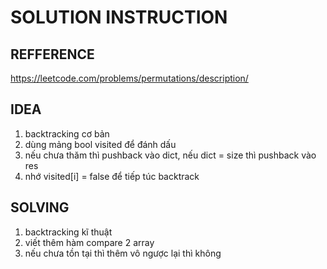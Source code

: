 # SOLUTION INSTRUCTION 

## REFFERENCE
https://leetcode.com/problems/permutations/description/

## IDEA 
1. backtracking cơ bản
2. dùng mảng bool visited để đánh dấu
3. nếu chưa thăm thì pushback vào dict, nếu dict = size thì pushback vào res
4. nhớ visited[i] = false để tiếp túc backtrack

## SOLVING 
1. backtracking kĩ thuật
2. viết thêm hàm compare 2 array
3. nếu chưa tồn tại thì thêm vô ngược lại thì không
 




